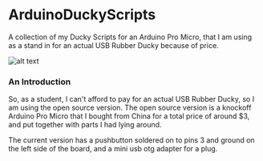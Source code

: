# ArduinoDuckyScripts
A collection of my Ducky Scripts for an Arduino Pro Micro, that I am using as a stand in for an actual USB Rubber Ducky because of price. 

![alt text](https://github.com/GarrukApex/ArduinoDuckyScripts/MyDucky.jpg "My Arduino Ducky Stand-in")

### An Introduction
So, as a student, I can't afford to pay for an actual USB Rubber Ducky, so I am using the open source version. The open source version is a knockoff Arduino Pro Micro that I bought from China for a total price of around $3, and put together with parts I had lying around. 

The current version has a pushbutton soldered on to pins 3 and ground on the left side of the board, and a mini usb otg adapter for a plug. 
